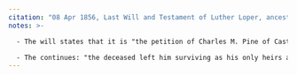 ```yaml
---
citation: "08 Apr 1856, Last Will and Testament of Luther Loper, ancestry.com."
notes: >-

  - The will states that it is "the petition of Charles M. Pine of Castleton Richmond County that Luther Loper of Hempstead in Queens County, departed this life, at said town, on the fifth day of April 1856..."

  - The continues: "the deceased left him surviving as his only heirs at law and next of kin, a widow, Sarah Loper of Hempstead, Queens County, and six children..." From this, we can see how the "L" in Loper might be mistaken for an "S". 
---
```




